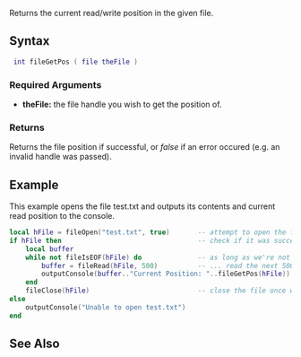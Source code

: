 Returns the current read/write position in the given file.

Syntax
------

``` lua
 int fileGetPos ( file theFile ) 
```

### Required Arguments

-   **theFile:** the file handle you wish to get the position of.

### Returns

Returns the file position if successful, or *false* if an error occured (e.g. an invalid handle was passed).

Example
-------

This example opens the file test.txt and outputs its contents and current read position to the console.

``` lua
local hFile = fileOpen("test.txt", true)       -- attempt to open the file (read only)
if hFile then                                  -- check if it was successfully opened
    local buffer
    while not fileIsEOF(hFile) do              -- as long as we're not at the end of the file...
        buffer = fileRead(hFile, 500)          -- ... read the next 500 bytes...
        outputConsole(buffer.."Current Position: "..fileGetPos(hFile))                  -- ... and output them to the console and outputs the current read position
    end
    fileClose(hFile)                           -- close the file once we're done with it
else
    outputConsole("Unable to open test.txt")
end
```

See Also
--------
